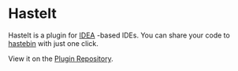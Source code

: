 # HasteIt 

HasteIt is a plugin for [IDEA](https://www.jetbrains.com/idea/) -based IDEs. 
You can share your code to [hastebin](http://hastebin.com/) with just one click.

View it on the [Plugin Repository](https://plugins.jetbrains.com/plugin/8488-hasteit).
